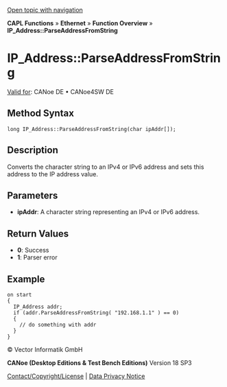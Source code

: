 [Open topic with navigation](../../../../../CANoeDEFamily.htm#Topics/CAPLFunctions/IP/Methods/CAPLfunctionParseAddressFromString.md)

**CAPL Functions** » **Ethernet** » **Function Overview** » **IP_Address::ParseAddressFromString**

# IP_Address::ParseAddressFromString

[Valid for](../../../Shared/FeatureAvailability.md):  CANoe DE • CANoe4SW DE

## Method Syntax

```plaintext
long IP_Address::ParseAddressFromString(char ipAddr[]);
```

## Description

Converts the character string to an IPv4 or IPv6 address and sets this address to the IP address value.

## Parameters

- **ipAddr**: A character string representing an IPv4 or IPv6 address.

## Return Values

- **0**: Success
- **1**: Parser error

## Example

```plaintext
on start
{
  IP_Address addr;
  if (addr.ParseAddressFromString( "192.168.1.1" ) == 0)
  {
    // do something with addr
  }
}
```

© Vector Informatik GmbH

**CANoe (Desktop Editions & Test Bench Editions)** Version 18 SP3

[Contact/Copyright/License](../../../Shared/ContactCopyrightLicense.md) | [Data Privacy Notice](https://www.vector.com/int/en/company/get-info/privacy-policy/)
